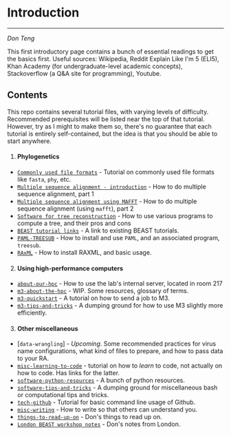 # Introduction
-----

*Don Teng*

This first introductory page contains a bunch of essential readings to get the basics first. Useful sources: Wikipedia, Reddit Explain Like I'm 5 (ELI5), Khan Academy (for undergraduate-level academic concepts), Stackoverflow (a Q&A site for programming), Youtube.

## Contents
This repo contains several tutorial files, with varying levels of difficulty.  Recommended prerequisites will be listed near the top of that tutorial. However, try as I might to make them so, there's no guarantee that each tutorial is entirely self-contained, but the idea is that you should be able to start anywhere.

1. #### Phylogenetics
 - [`Commonly used file formats`](./content/misc-file-formats.md) - Tutorial on commonly used file formats like `fasta`, `phy`, etc.
 - [`Multiple sequence alignment - introduction`](./content/alignment1-introduction.md) - How to do multiple sequence alignment, part 1
 - [`Multiple sequence alignment using MAFFT`](./content/alignment2-mafft.md) - How to do multiple sequence alignment (using `mafft`), part 2
 - [`Software for tree reconstruction`](./content/methods-tree-computation.md) - How to use various programs to compute a tree, and their pros and cons
 - [`BEAST tutorial links`](./content/software-beast.md) - A link to existing BEAST tutorials.
 - [`PAML-TREESUB`](./content/software-paml-treesub.md) - How to install and use `PAML`, and an associated program, `treesub`.
 - [`RAxML`](./content/software-raxml.md) - How to install RAXML, and basic usage.

2. #### Using high-performance computers
 - [`about-our-hpc`](./content/about-our-hpc.md) - How to use the lab's internal server, located in room 217
 - [`m3-about-the-hpc`](./content/m3-about-the-hpc.md) - WIP. Some resources, glossary of terms.
 - [`m3-quickstart`](./content/m3-quickstart.md) - A tutorial on how to send a job to M3.
 - [`m3-tips-and-tricks`](./content/m3-tips-and-tricks.md) - A dumping ground for how to use M3 slightly more efficiently.

3. #### Other miscellaneous
 - [`data-wrangling`] - *Upcoming*. Some recommended practices for virus name configurations, what kind of files to prepare, and how to pass data to your RA.
 - [`misc-learning-to-code`](./content/misc-learning-to-code.md) - tutorial on how to *learn* to code, not actually on how to code. Has links for the latter.
 - [`software-python-resources`](./content/software-python-resources.md) - A bunch of python resources.
 - [`software-tips-and-tricks`](./content/software-tips-and-tricks.md) - A dumping ground for miscellaneous bash or computational tips and tricks.
 - [`tech-github`](./content/tech-github.md) - Tutorial for basic command line usage of Github.
 - [`misc-writing`](./content/misc-writing.md) - How to write so that others can understand you.
 - [`things-to-read-up-on`](./content/things.md) - Don's things to read up on.
 - [`London BEAST workshop notes`](./beast/readme.md) - Don's notes from London.

